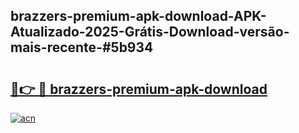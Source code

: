 ## brazzers-premium-apk-download-APK-Atualizado-2025-Grátis-Download-versão-mais-recente-#5b934

# <h2><a href="https://ainizakaria.my?title=brazzers-premium-apk-download&ref=20M">🔗👉 🔴 brazzers-premium-apk-download</a></h2>

[![acn](https://github.com/user-attachments/assets/0f9c940e-d8b0-45ae-aac7-cd30a18b3e1c)](https://ainizakaria.my?title=brazzers-premium-apk-download&ref=20M)


